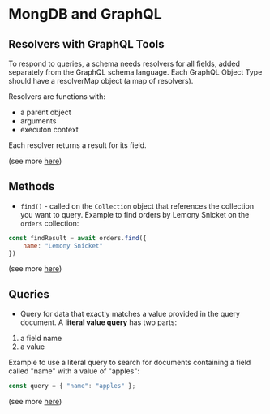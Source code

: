 # MongDB and GraphQL  

## Resolvers with GraphQL Tools

To respond to queries, a schema needs resolvers for all fields, added separately from the GraphQL schema language. Each GraphQL Object Type should have a resolverMap object (a map of resolvers). 

Resolvers are functions with: 

* a parent object
* arguments
* executon context

Each resolver returns a result for its field. 

(see more [here](https://www.graphql-tools.com/docs/resolvers))

## Methods

* `find()` - called on the `Collection` object that references the collection you want to query. Example to find orders by Lemony Snicket on the `orders` collection:

```JavaScript
const findResult = await orders.find({
    name: "Lemony Snicket"
})
```

(see more [here](https://www.mongodb.com/docs/drivers/node/v3.6/fundamentals/crud/read-operations/retrieve/))

## Queries

* Query for data that exactly matches a value provided in the query document. A **literal value query** has two parts:  

1. a field name
2. a value

Example to use a literal query to search for documents containing a field called "name" with a value of "apples":

```JavaScript
const query = { "name": "apples" };
```

(see more [here](https://www.mongodb.com/docs/drivers/node/v3.6/fundamentals/crud/query-document/))

